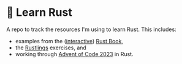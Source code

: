 # 🦀 Learn Rust

A repo to track the resources I'm using to learn Rust. This includes:
- examples from the ([interactive](https://rust-book.cs.brown.edu/)) [Rust Book](https://doc.rust-lang.org/book/),
- the [Rustlings](https://github.com/rust-lang/rustlings) exercises, and
- working through [Advent of Code 2023](https://adventofcode.com/2023) in Rust.
